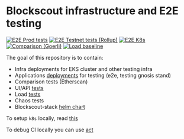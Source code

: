 # Blockscout infrastructure and E2E testing

[![E2E Prod tests](https://github.com/blockscout/blockscout-ci-cd/actions/workflows/e2e_prod.yaml/badge.svg)](https://github.com/blockscout/blockscout-ci-cd/actions/workflows/e2e_prod.yaml)
[![E2E Testnet tests (Rollup)](https://github.com/blockscout/blockscout-ci-cd/actions/workflows/e2e_rollup.yaml/badge.svg)](https://github.com/blockscout/blockscout-ci-cd/actions/workflows/e2e_rollup.yaml)
[![E2E K8s](https://github.com/blockscout/blockscout-ci-cd/actions/workflows/e2e_account.yaml/badge.svg)](https://github.com/blockscout/blockscout-ci-cd/actions/workflows/e2e_account.yaml)
[![Comparison (Goerli)](https://github.com/blockscout/blockscout-ci-cd/actions/workflows/e2e_comparison.yaml/badge.svg)](https://github.com/blockscout/blockscout-ci-cd/actions/workflows/e2e_comparison.yaml)
[![Load baseline](https://github.com/blockscout/blockscout-ci-cd/actions/workflows/load_baseline.yaml/badge.svg)](https://github.com/blockscout/blockscout-ci-cd/actions/workflows/load_baseline.yaml)

The goal of this repository is to contain:
- Infra deployments for EKS cluster and other testing infra
- Applications [deployments](./charts/blockscout-stack/values) for testing (e2e, testing gnosis stand)
- Comparison tests (Etherscan)
- UI/API [tests](./tests/e2e/README.md)
- Load [tests](./tests/load/README.md)
- Chaos tests
- Blockscout-stack [helm chart](./charts/blockscout-stack/README.md)

To setup `k8s` locally, read [this](https://k3d.io/v5.4.7/)

To debug CI locally you can use [act](https://github.com/nektos/act)
